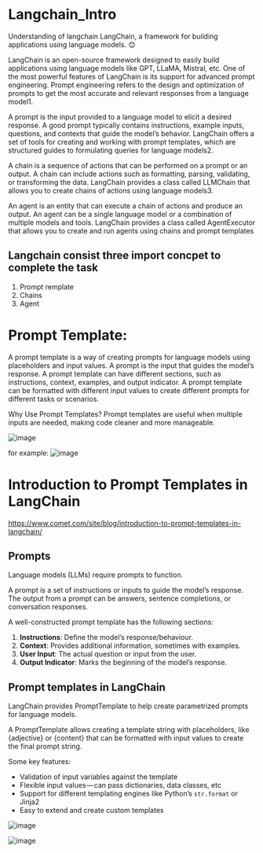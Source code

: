# Langchain_Intro
Understanding of langchain
LangChain, a framework for building applications using language models. 😊

LangChain is an open-source framework designed to easily build applications using language models like GPT, LLaMA, Mistral, etc. One of the most powerful features of LangChain is its support for advanced prompt engineering. Prompt engineering refers to the design and optimization of prompts to get the most accurate and relevant responses from a language model1.

A prompt is the input provided to a language model to elicit a desired response. A good prompt typically contains instructions, example inputs, questions, and contexts that guide the model’s behavior. LangChain offers a set of tools for creating and working with prompt templates, which are structured guides to formulating queries for language models2.

A chain is a sequence of actions that can be performed on a prompt or an output. A chain can include actions such as formatting, parsing, validating, or transforming the data. LangChain provides a class called LLMChain that allows you to create chains of actions using language models3.

An agent is an entity that can execute a chain of actions and produce an output. An agent can be a single language model or a combination of multiple models and tools. LangChain provides a class called AgentExecutor that allows you to create and run agents using chains and prompt templates

## Langchain consist three import concpet to complete the task
1) Prompt remplate
2) Chains
3) Agent

# Prompt Template:
A prompt template is a way of creating prompts for language models using placeholders and input values. A prompt is the input that guides the model’s response. A prompt template can have different sections, such as instructions, context, examples, and output indicator. A prompt template can be formatted with different input values to create different prompts for different tasks or scenarios.

Why Use Prompt Templates? Prompt templates are useful when multiple inputs are needed, making code cleaner and more manageable.

![image](https://github.com/anithorat/Langchain_Intro/assets/101381417/fda21802-b5da-4847-aee0-1d18ad8ad817)


for example:
![image](https://github.com/anithorat/Langchain_Intro/assets/101381417/21b4351c-b1a4-4d9e-a761-ad65187c6ee0)

# ******Introduction to Prompt Templates in LangChain******

https://www.comet.com/site/blog/introduction-to-prompt-templates-in-langchain/


## Prompts
  Language models (LLMs) require prompts to function.

A prompt is a set of instructions or inputs to guide the model’s response. The output from a prompt can be answers, sentence completions, or conversation responses. 

A well-constructed prompt template has the following sections:
1) **Instructions**: Define the model’s response/behaviour.
2) **Context**: Provides additional information, sometimes with examples.
3) **User Input**: The actual question or input from the user.
4) **Output Indicator**: Marks the beginning of the model’s response.

## Prompt templates in LangChain
LangChain provides PromptTemplate to help create parametrized prompts for language models.

A PromptTemplate allows creating a template string with placeholders, like {adjective} or {content} that can be formatted with input values to create the final prompt string.

Some key features:

* Validation of input variables against the template
* Flexible input values — can pass dictionaries, data classes, etc
* Support for different templating engines like Python’s `str.format` or Jinja2
* Easy to extend and create custom templates

![image](https://github.com/anithorat/Langchain_Intro/assets/101381417/c25e3958-8736-4c06-9282-ab95814b9aea)

![image](https://github.com/anithorat/Langchain_Intro/assets/101381417/e658d67b-db60-4407-a1e4-aa6b0d071452)


